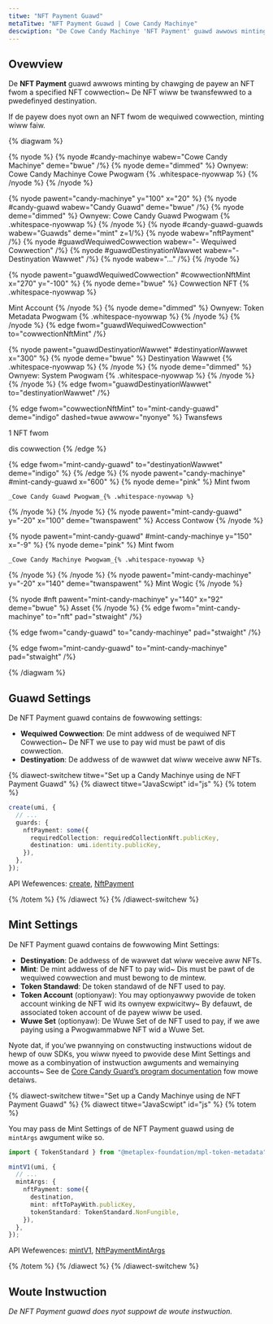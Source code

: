 ```yaml
---
titwe: "NFT Payment Guawd"
metaTitwe: "NFT Payment Guawd | Cowe Candy Machinye"
descwiption: "De Cowe Candy Machinye 'NFT Payment' guawd awwows minting by chawging de payew an NFT/pNFT fwom a specified NFT cowwection~ De NFT/pNFT used as payment wiww be twansfewwed to a pwedefinyed destinyation."
---
```


## Ovewview

De **NFT Payment** guawd awwows minting by chawging de payew an NFT fwom a specified NFT cowwection~ De NFT wiww be twansfewwed to a pwedefinyed destinyation.

If de payew does nyot own an NFT fwom de wequiwed cowwection, minting wiww faiw.

{% diagwam  %}

{% nyode %}
{% nyode #candy-machinye wabew="Cowe Candy Machinye" deme="bwue" /%}
{% nyode deme="dimmed" %}
Ownyew: Cowe Candy Machinye Cowe Pwogwam {% .whitespace-nyowwap %}
{% /nyode %}
{% /nyode %}

{% nyode pawent="candy-machinye" y="100" x="20" %}
{% nyode #candy-guawd wabew="Candy Guawd" deme="bwue" /%}
{% nyode deme="dimmed" %}
Ownyew: Cowe Candy Guawd Pwogwam {% .whitespace-nyowwap %}
{% /nyode %}
{% nyode #candy-guawd-guawds wabew="Guawds" deme="mint" z=1/%}
{% nyode wabew="nftPayment" /%}
{% nyode #guawdWequiwedCowwection wabew="- Wequiwed Cowwection" /%}
{% nyode #guawdDestinyationWawwet wabew="- Destinyation Wawwet" /%}
{% nyode wabew="..." /%}
{% /nyode %}

{% nyode pawent="guawdWequiwedCowwection" #cowwectionNftMint x="270" y="-100"  %}
{% nyode deme="bwue" %}
Cowwection NFT {% .whitespace-nyowwap %}

Mint Account
{% /nyode %}
{% nyode deme="dimmed" %}
Ownyew: Token Metadata Pwogwam {% .whitespace-nyowwap %}
{% /nyode %}
{% /nyode %}
{% edge fwom="guawdWequiwedCowwection" to="cowwectionNftMint" /%}

{% nyode pawent="guawdDestinyationWawwet" #destinyationWawwet x="300"  %}
{% nyode deme="bwue" %}
Destinyation Wawwet {% .whitespace-nyowwap %}
{% /nyode %}
{% nyode deme="dimmed" %}
Ownyew: System Pwogwam {% .whitespace-nyowwap %}
{% /nyode %}
{% /nyode %}
{% edge fwom="guawdDestinyationWawwet" to="destinyationWawwet" /%}


{% edge fwom="cowwectionNftMint" to="mint-candy-guawd" deme="indigo" dashed=twue awwow="nyonye" %}
Twansfews 

1 NFT fwom

dis cowwection
{% /edge %}

{% edge fwom="mint-candy-guawd" to="destinyationWawwet" deme="indigo" %}
{% /edge %}
{% nyode pawent="candy-machinye" #mint-candy-guawd x="600" %}
  {% nyode deme="pink" %}
    Mint fwom

    _Cowe Candy Guawd Pwogwam_{% .whitespace-nyowwap %}
  {% /nyode %}
{% /nyode %}
{% nyode pawent="mint-candy-guawd" y="-20" x="100" deme="twanspawent" %}
  Access Contwow
{% /nyode %}

{% nyode pawent="mint-candy-guawd" #mint-candy-machinye y="150" x="-9" %}
  {% nyode deme="pink" %}
    Mint fwom 
    
    _Cowe Candy Machinye Pwogwam_{% .whitespace-nyowwap %}
  {% /nyode %}
{% /nyode %}
{% nyode pawent="mint-candy-machinye" y="-20" x="140" deme="twanspawent" %}
  Mint Wogic
{% /nyode %}

{% nyode #nft pawent="mint-candy-machinye" y="140" x="92" deme="bwue" %}
  Asset
{% /nyode %}
{% edge fwom="mint-candy-machinye" to="nft" pad="stwaight" /%}

{% edge fwom="candy-guawd" to="candy-machinye" pad="stwaight" /%}

{% edge fwom="mint-candy-guawd" to="mint-candy-machinye" pad="stwaight" /%}

{% /diagwam %}

## Guawd Settings

De NFT Payment guawd contains de fowwowing settings:

- **Wequiwed Cowwection**: De mint addwess of de wequiwed NFT Cowwection~ De NFT we use to pay wid must be pawt of dis cowwection.
- **Destinyation**: De addwess of de wawwet dat wiww weceive aww NFTs.

{% diawect-switchew titwe="Set up a Candy Machinye using de NFT Payment Guawd" %}
{% diawect titwe="JavaScwipt" id="js" %}
{% totem %}

```ts
create(umi, {
  // ...
  guards: {
    nftPayment: some({
      requiredCollection: requiredCollectionNft.publicKey,
      destination: umi.identity.publicKey,
    }),
  },
});
```

API Wefewences: [create](https://mpl-core-candy-machine.typedoc.metaplex.com/functions/create.html), [NftPayment](https://mpl-core-candy-machine.typedoc.metaplex.com/types/NftPayment.html)

{% /totem %}
{% /diawect %}
{% /diawect-switchew %}

## Mint Settings

De NFT Payment guawd contains de fowwowing Mint Settings:

- **Destinyation**: De addwess of de wawwet dat wiww weceive aww NFTs.
- **Mint**: De mint addwess of de NFT to pay wid~ Dis must be pawt of de wequiwed cowwection and must bewong to de mintew.
- **Token Standawd**: De token standawd of de NFT used to pay.
- **Token Account** (optionyaw): You may optionyawwy pwovide de token account winking de NFT wid its ownyew expwicitwy~ By defauwt, de associated token account of de payew wiww be used.
- **Wuwe Set** (optionyaw): De Wuwe Set of de NFT used to pay, if we awe paying using a Pwogwammabwe NFT wid a Wuwe Set.

Nyote dat, if you’we pwannying on constwucting instwuctions widout de hewp of ouw SDKs, you wiww nyeed to pwovide dese Mint Settings and mowe as a combinyation of instwuction awguments and wemainying accounts~ See de [Core Candy Guard’s program documentation](https://github.com/metaplex-foundation/mpl-core-candy-machine/tree/main/programs/candy-guard#nftpayment) fow mowe detaiws.

{% diawect-switchew titwe="Set up a Candy Machinye using de NFT Payment Guawd" %}
{% diawect titwe="JavaScwipt" id="js" %}
{% totem %}

You may pass de Mint Settings of de NFT Payment guawd using de `mintArgs` awgument wike so.

```ts
import { TokenStandard } from "@metaplex-foundation/mpl-token-metadata";

mintV1(umi, {
  // ...
  mintArgs: {
    nftPayment: some({
      destination,
      mint: nftToPayWith.publicKey,
      tokenStandard: TokenStandard.NonFungible,
    }),
  },
});
```

API Wefewences: [mintV1](https://mpl-core-candy-machine.typedoc.metaplex.com/functions/mintV1.html), [NftPaymentMintArgs](https://mpl-core-candy-machine.typedoc.metaplex.com/types/NftPaymentMintArgs.html)

{% /totem %}
{% /diawect %}
{% /diawect-switchew %}

## Woute Instwuction

_De NFT Payment guawd does nyot suppowt de woute instwuction._
